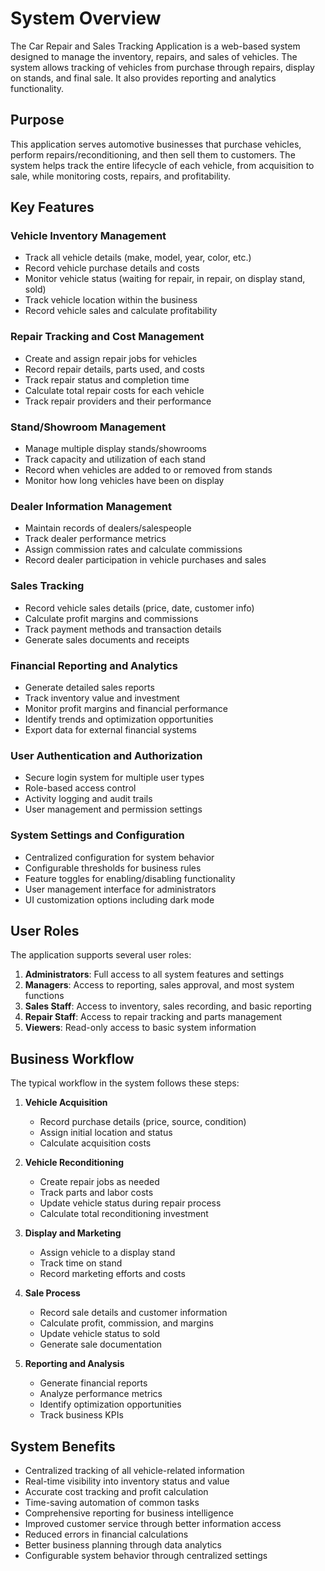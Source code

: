 # System Overview

The Car Repair and Sales Tracking Application is a web-based system designed to manage the inventory, repairs, and sales of vehicles. The system allows tracking of vehicles from purchase through repairs, display on stands, and final sale. It also provides reporting and analytics functionality.

## Purpose

This application serves automotive businesses that purchase vehicles, perform repairs/reconditioning, and then sell them to customers. The system helps track the entire lifecycle of each vehicle, from acquisition to sale, while monitoring costs, repairs, and profitability.

## Key Features

### Vehicle Inventory Management
- Track all vehicle details (make, model, year, color, etc.)
- Record vehicle purchase details and costs
- Monitor vehicle status (waiting for repair, in repair, on display stand, sold)
- Track vehicle location within the business
- Record vehicle sales and calculate profitability

### Repair Tracking and Cost Management
- Create and assign repair jobs for vehicles
- Record repair details, parts used, and costs
- Track repair status and completion time
- Calculate total repair costs for each vehicle
- Track repair providers and their performance

### Stand/Showroom Management
- Manage multiple display stands/showrooms
- Track capacity and utilization of each stand
- Record when vehicles are added to or removed from stands
- Monitor how long vehicles have been on display

### Dealer Information Management
- Maintain records of dealers/salespeople
- Track dealer performance metrics
- Assign commission rates and calculate commissions
- Record dealer participation in vehicle purchases and sales

### Sales Tracking
- Record vehicle sales details (price, date, customer info)
- Calculate profit margins and commissions
- Track payment methods and transaction details
- Generate sales documents and receipts

### Financial Reporting and Analytics
- Generate detailed sales reports
- Track inventory value and investment
- Monitor profit margins and financial performance
- Identify trends and optimization opportunities
- Export data for external financial systems

### User Authentication and Authorization
- Secure login system for multiple user types
- Role-based access control
- Activity logging and audit trails
- User management and permission settings

### System Settings and Configuration
- Centralized configuration for system behavior
- Configurable thresholds for business rules
- Feature toggles for enabling/disabling functionality
- User management interface for administrators
- UI customization options including dark mode

## User Roles

The application supports several user roles:

1. **Administrators**: Full access to all system features and settings
2. **Managers**: Access to reporting, sales approval, and most system functions
3. **Sales Staff**: Access to inventory, sales recording, and basic reporting
4. **Repair Staff**: Access to repair tracking and parts management
5. **Viewers**: Read-only access to basic system information

## Business Workflow

The typical workflow in the system follows these steps:

1. **Vehicle Acquisition**
   - Record purchase details (price, source, condition)
   - Assign initial location and status
   - Calculate acquisition costs

2. **Vehicle Reconditioning**
   - Create repair jobs as needed
   - Track parts and labor costs
   - Update vehicle status during repair process
   - Calculate total reconditioning investment

3. **Display and Marketing**
   - Assign vehicle to a display stand
   - Track time on stand
   - Record marketing efforts and costs

4. **Sale Process**
   - Record sale details and customer information
   - Calculate profit, commission, and margins
   - Update vehicle status to sold
   - Generate sale documentation

5. **Reporting and Analysis**
   - Generate financial reports
   - Analyze performance metrics
   - Identify optimization opportunities
   - Track business KPIs

## System Benefits

- Centralized tracking of all vehicle-related information
- Real-time visibility into inventory status and value
- Accurate cost tracking and profit calculation
- Time-saving automation of common tasks
- Comprehensive reporting for business intelligence
- Improved customer service through better information access
- Reduced errors in financial calculations
- Better business planning through data analytics
- Configurable system behavior through centralized settings 